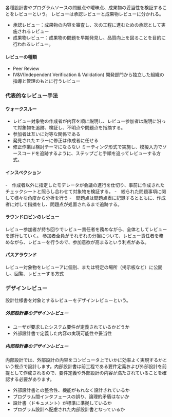 各種設計書やプログラムソースの問題点や曖昧点、成果物の妥当性を検証することをレビューという。
レビューは承認レビューと成果物レビューに分かれる。
- 承認レビュー：成果物の内容を審査し、次の工程に進むための承認として実施されるレビュー
- 成果物レビュー：成果物の問題を早期発見し、品質向上を図ることを目的に行われるレビュー。

#### レビューの種類
- Peer Review
- IV&V(Independent Verification & Validation)
  開発部門から独立した組織の指導と管理のもとに行うレビュー

### 代表的なレビュー手法
#### ウォークスルー
- レビュー対象物の作成者が内容を順に説明し、レビュー参加者は説明に沿って対象物を追跡、検証し、不明点や問題点を指摘する。
- 参加者は互いに対等な関係である
- 発見されたエラーに修正は作成者に任せる
- 修正作業は検討テーマにならない
ミーティング形式で実施し、模擬入力でソースコードを追跡するように、ステップごと手順を追ってレビューする方式。

#### インスペクション
-　作成者以外に指定したモデレータが会議の進行を仕切り、事前に作成されたチェックシートと照らし合わせて対象物を検証する。
-　絞られた問題事項に関して様々な角度から分析を行う
-　問題点は問題点表に記録するとともに、作成者に対して指摘をし、問題点が処置されるまで追跡する。

#### ラウンドロビンのレビュー
レビュー参加者が持ち回りでレビュー責任者を務めながら、全体としてレビューを遂行していく。
参加者全員がそれぞれの分担について、レビュー責任者を務めながら、レビューを行うので、参加意欲が高まるという利点がある。

#### パスアラウンド
レビュー対象物をレビューアに個別、または特定の場所（掲示板など）に公開し、回覧、レビューする方式

### デザインレビュー
設計仕様書を対象とするレビューをデザインレビューという。
##### 外部設計書のデザインレビュー
- ユーザが要求したシステム要件が定義されているかどうか
- 外部設計書で定義した内容の実現可能性や妥当性

##### 内部設計書のデザインレビュー
内部設計では、外部設計の内容をコンピュータ上でいかに効率よく実現するかという視点で設計します。内部設計書は前工程である要件定義および外部設計を前提として作成されるので、要件定義や外部設計の内容が満たされていることを確認する必要があります。

- 外部設計書との整合性、機能がもれなく設計されているか
- プログラム間インタフェースの誤り、論理的矛盾はないか
- 設計書（ドキュメント）が標準に準拠しているか
- プログラム設計へ配慮された内部設計書となっているか